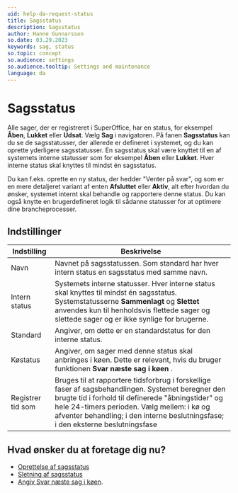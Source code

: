 ```yaml
---
uid: help-da-request-status
title: Sagsstatus
description: Sagsstatus
author: Hanne Gunnarsson
so.date: 03.29.2023
keywords: sag, status
so.topic: concept
so.audience: settings
so.audience.tooltip: Settings and maintenance
language: da
---
```


# Sagsstatus

Alle sager, der er registreret i SuperOffice, har en status, for eksempel **Åben**, **Lukket** eller **Udsat**. Vælg **Sag** i navigatoren. På fanen **Sagsstatus** kan du se de sagsstatusser, der allerede er defineret i systemet, og du kan oprette yderligere sagsstatusser. En sagsstatus skal være knyttet til en af systemets interne statusser som for eksempel **Åben** eller **Lukket**. Hver interne status skal knyttes til mindst én sagsstatus.

Du kan f.eks. oprette en ny status, der hedder "Venter på svar", og som er en mere detaljeret variant af enten **Afsluttet** eller **Aktiv**, alt efter hvordan du ønsker, systemet internt skal behandle og rapportere denne status. Du kan også knytte en brugerdefineret logik til sådanne statusser for at optimere dine brancheprocesser.

## Indstillinger

| Indstilling | Beskrivelse |
|---|---|
| Navn | Navnet på sagsstatussen. Som standard har hver intern status en sagsstatus med samme navn. |
| Intern status | Systemets interne statusser. Hver interne status skal knyttes til mindst én sagsstatus. Systemstatusserne **Sammenlagt** og **Slettet** anvendes kun til henholdsvis flettede sager og slettede sager og er ikke synlige for brugerne. |
| Standard | Angiver, om dette er en standardstatus for den interne status. |
| Køstatus | Angiver, om sager med denne status skal anbringes i køen. Dette er relevant, hvis du bruger funktionen **Svar næste sag i køen** . |
| Registrer tid som | Bruges til at rapportere tidsforbrug i forskellige faser af sagsbehandlingen. Systemet beregner den brugte tid i forhold til definerede "åbningstider" og hele 24-timers perioden. Vælg mellem: i kø og afventer behandling; i den interne beslutningsfase; i den eksterne beslutningsfase |

## Hvad ønsker du at foretage dig nu?

* [Oprettelse af sagsstatus][1]
* [Sletning af sagsstatus][2]
* [Angiv Svar næste sag i køen][3].

<!-- Referenced links -->
[1]: create.md
[2]: delete.md
[3]: ../next-in-queue.md

<!-- Referenced images -->
